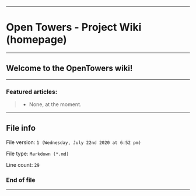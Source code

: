 
***

# Open Towers - Project Wiki (homepage)

***

## Welcome to the OpenTowers wiki!

***

### Featured articles:

> * None, at the moment.

***

## File info

File version: `1 (Wednesday, July 22nd 2020 at 6:52 pm)`

File type: `Markdown (*.md)`

Line count: `29`

### End of file

***
